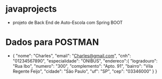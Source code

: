 # javaprojects
- projeto de Back End de Auto-Escola com Spring BOOT

# Dados para POSTMAN
- {
    "nome": "Charles",
    "email": "Charles@gmail.com",
    "cnh": "01234567890",
    "especialidade": "ONIBUS",
    "endereco":{
        "logradouro": "Rua Ibo",
        "numero": "300",
        "complemento": "Apto. 91",
        "bairro": "Vila Regente Feijo",
        "cidade": "São Paulo",
        "uf": "SP",
        "cep": "03346000"
    }
}
